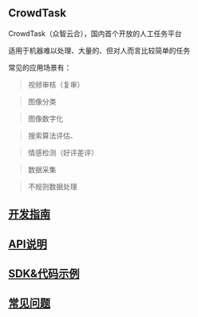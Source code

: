 ## CrowdTask

CrowdTask（众智云合），国内首个开放的人工任务平台

适用于机器难以处理、大量的、但对人而言比较简单的任务

常见的应用场景有：
>视频审核（复审）

>图像分类

>图像数字化

>搜索算法评估、

>情感检测（好评差评）

>数据采集

>不规则数据处理

## [开发指南](guide/base.md)

## [API说明](api/index.md)

## [SDK&代码示例](downloads/index.md)

## [常见问题](faq/index.md)


